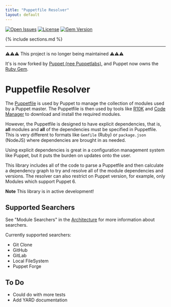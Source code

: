 ```yaml
---
title: "Puppetfile Resolver"
layout: default
---
```

[![Open Issues](https://img.shields.io/github/issues/glennsarti/puppetfile-resolver)](https://github.com/glennsarti/puppetfile-resolver/issues)
[![License](https://img.shields.io/github/license/glennsarti/puppetfile-resolver)](https://github.com/glennsarti/puppetfile-resolver)
[![Gem Version](https://img.shields.io/gem/v/puppetfile-resolver)](https://rubygems.org/gems/puppetfile-resolver)

{% include sections.md %}

---

⚠⚠⚠ This project is no longer being maintained ⚠⚠⚠

It's is now forked by [Puppet (nee Puppetlabs)](https://github.com/puppetlabs/puppetfile-resolver), and Puppet now owns the [Ruby Gem](https://rubygems.org/gems/puppetfile-resolver).


# Puppetfile Resolver

The [Puppetfile](https://puppet.com/docs/pe/latest/puppetfile.html) is used by Puppet to manage the collection of modules used by a Puppet master. The Puppetfile is then used by tools like [R10K](https://github.com/puppetlabs/r10k) and [Code Manager](https://puppet.com/docs/pe/latest/code_mgr_how_it_works.html#how-code-manager-works) to download and install the required modules.

However, the Puppetfile is designed to have explicit dependencies, that is, **all** modules and **all** of the dependencies must be specified in Puppetfile. This is very different to formats like `Gemfile` (Ruby) or `package.json` (NodeJS) where dependencies are brought in as needed.

Using explicit dependencies is great in a configuration management system like Puppet, but it puts the burden on updates onto the user.

This library includes all of the code to parse a Puppetfile and then calculate a dependency graph to try and resolve all of the module dependencies and versions. The resolver can also restrict on Puppet version, for example, only Modules which support Puppet 6.

**Note** This library is in active development!

## Supported Searchers

See "Module Searchers" in the [Architecture](./architecture) for more information about searchers.

Currently supported searchers:

* Git Clone
* GitHub
* GitLab
* Local FileSystem
* Puppet Forge

## To Do

- Could do with more tests
- Add YARD documentation
